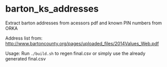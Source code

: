 # barton_ks_addresses
Extract barton addresses from acessors pdf and known PIN numbers from ORKA

Address list from:
http://www.bartoncounty.org/pages/uploaded_files/2014Values_Web.pdf

Usage:
Run `./build.sh` to regen final.csv or simply use the already generated final.csv
